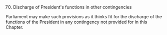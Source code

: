 70. Discharge of President's functions in other contingencies

Parliament may make such provisions as it thinks fit for the discharge of the functions of the President in any contingency not provided for in this Chapter.

